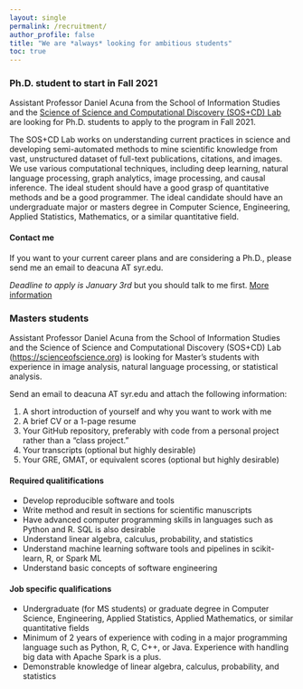 ```yaml
---
layout: single
permalink: /recruitment/
author_profile: false
title: "We are *always* looking for ambitious students"
toc: true
---
```


### Ph.D. student to start in Fall 2021 

Assistant Professor Daniel Acuna from the School of Information Studies and 
the [Science of Science and Computational Discovery (SOS+CD) Lab](https://scienceofscience.org) are looking
for Ph.D. students to apply to the program in Fall 2021. 


The SOS+CD Lab works on
 understanding current practices in science and developing semi-automated methods to mine scientific knowledge from vast, 
 unstructured dataset of full-text publications, citations, and images. 
 We use various computational techniques, including deep learning, natural language processing, 
 graph analytics, image processing, and causal inference. The ideal student should have a good grasp of quantitative methods and be a good programmer. The ideal candidate should have an undergraduate major or masters degree in 
 Computer Science, Engineering, Applied Statistics, Mathematics, or a similar quantitative field.
 
#### Contact me  

If you want to your current career plans and are considering a Ph.D., please send me an email to 
deacuna AT syr.edu.

_Deadline to apply is January 3rd_ but you should talk to me first. 
[More information](https://ischool.syr.edu/academics/ph-d-in-information-science-and-technology/)

### Masters students

Assistant Professor Daniel Acuna from the School of Information Studies and the Science of Science and Computational Discovery (SOS+CD) Lab 
(https://scienceofscience.org) is looking for Master’s students with experience in image analysis, natural language processing, 
or statistical analysis. 

Send an email to deacuna AT syr.edu and attach the following information:
1. A short introduction of yourself and why you want to work with me
2. A brief CV or a 1-page resume
3. Your GitHub repository, preferably with code from a personal project rather than a “class project.”
4. Your transcripts (optional but highly desirable)
5. Your GRE, GMAT, or equivalent scores (optional but highly desirable)

#### Required qualitifications

- Develop reproducible software and tools
- Write method and result in sections for scientific manuscripts
- Have advanced computer programming skills in languages such as Python and R. SQL is also desirable
- Understand linear algebra, calculus, probability, and statistics
- Understand machine learning software tools and pipelines in scikit-learn, R, or Spark ML
- Understand basic concepts of software engineering

#### Job specific qualifications

- Undergraduate (for MS students) or graduate degree in Computer Science, Engineering, Applied Statistics, 
Applied Mathematics, or similar quantitative fields
- Minimum of 2 years of experience with coding in a major programming language such as Python, R, C, C++, or Java. 
Experience with handling big data with Apache Spark is a plus.
- Demonstrable knowledge of linear algebra, calculus, probability, and statistics
